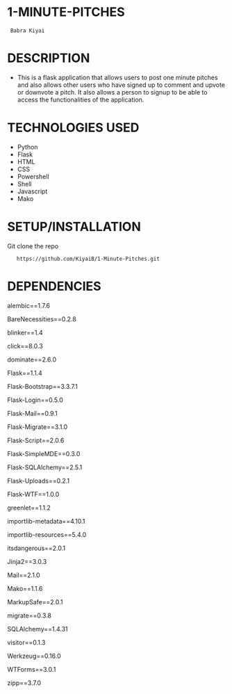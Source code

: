 # 1-MINUTE-PITCHES

     Babra Kiyai

 # DESCRIPTION
  * This is a flask application that allows users to post one minute pitches and also allows other users who have signed up to comment and upvote or downvote a pitch. It also allows a person to signup to be able to access the functionalities of the application.

# TECHNOLOGIES USED

  * Python
  * Flask
  * HTML
  * CSS
  * Powershell
  * Shell
  * Javascript
  * Mako

# SETUP/INSTALLATION

Git clone the repo
       
       https://github.com/KiyaiB/1-Minute-Pitches.git

# DEPENDENCIES

 alembic==1.7.6

BareNecessities==0.2.8

blinker==1.4

click==8.0.3

dominate==2.6.0

Flask==1.1.4

Flask-Bootstrap==3.3.7.1

Flask-Login==0.5.0

Flask-Mail==0.9.1

Flask-Migrate==3.1.0

Flask-Script==2.0.6

Flask-SimpleMDE==0.3.0

Flask-SQLAlchemy==2.5.1

Flask-Uploads==0.2.1

Flask-WTF==1.0.0

greenlet==1.1.2

importlib-metadata==4.10.1

importlib-resources==5.4.0

itsdangerous==2.0.1

Jinja2==3.0.3

Mail==2.1.0

Mako==1.1.6

MarkupSafe==2.0.1

migrate==0.3.8

SQLAlchemy==1.4.31

visitor==0.1.3

Werkzeug==0.16.0

WTForms==3.0.1

zipp==3.7.0
     
 